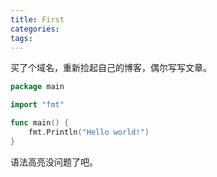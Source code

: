 ```yaml
---
title: First
categories:
tags:
---
```


买了个域名，重新捡起自己的博客，偶尔写写文章。

```go
package main

import "fmt"

func main() {
	fmt.Println("Hello world!")
}
```

语法高亮没问题了吧。
